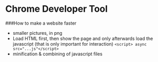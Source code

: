 # Chrome Developer Tool

###How to make a website faster

- smaller pictures, in png
- Load HTML first, then show the page and only afterwards load the javascript (that is only important for interaction) ``<script> async src="...js"</script>``
- minification & combining of javascript files




